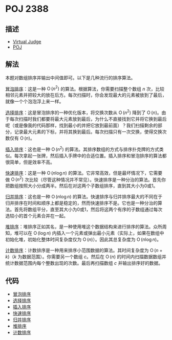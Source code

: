 # POJ 2388

## 描述

- [Virtual Judge](https://vjudge.net/problem/POJ-2388)
- [POJ](http://poj.org/problem?id=2388)

## 解法

本题对数组排序并输出中间值即可。以下是几种流行的排序算法。

[冒泡排序](POJ.2388.0.cpp)：这是一种 $\operatorname{O}(n^2)$ 的算法。根据算法，你需要扫描整个数组 $n$ 次，比较相邻元素并把较大的放在后方。每次扫描时，你会发现最大的元素被放到了最后，就像一个个泡泡浮上来一样。

[选择排序](POJ.2388.1.cpp)：这是冒泡排序的一种优化版本，将交换次数从 $\operatorname{O}(n^2)$ 降到了 $\operatorname{O}(n)$。由于每次扫描时我们都要将最大元素放到最后，为什么不直接找到它并将它换到最后呢（或是像我的代码那样，找到最小的并把它放到最前面）？我们扫描剩余的部分，记录最大元素的下标，并将其换到最后。每次扫描只有一次交换，使得交换次数仅有 $\operatorname{O}(n)$。

[插入排序](POJ.2388.2.cpp)：这也是一种 $\operatorname{O}(n^2)$ 的算法。其排序数组的方式与排序扑克牌的方式类似。每次拿起一张牌，然后插入手牌中的合适位置。插入排序和冒泡排序的算法都很简单，但是效率不高。

[快速排序](POJ.2388.3.cpp)：这是一种 $\operatorname{O}(n\log{n})$ 的算法。它非常高效，但是最坏情况下，它需要做 $\operatorname{O}(n^2)$ 次比较（尽管这种情况并不常见）。快速排序是一种分治的算法。首先你把数组按照大小分成两半。然后在对这两个子数组排序，直到其大小为0或1。

[归并排序](POJ.2388.4.cpp)：这也是一种 $\operatorname{O}(n\log{n})$ 的算法。快速排序与归并排序最大的不同在于归并排序在时间和顺序上都是稳定的，然而快速排序不是。它也是一种分治的算法。首先将数组平分，直至其大小为0或1，然后将这两个有序的子数组通过每次选较小的首个元素合并在一起。

[堆排序](POJ.2388.5.cpp)：堆排序正如其名，是一种使用堆这个数据结构来进行排序的算法。众所周知，堆可以在 $\operatorname{O}(\log{n})$ 内插入一个元素或弹出最小元素（实际上，如果在数组中初始化堆，初始化整体时间复杂度仅为 $\operatorname{O}(n)$）。因此其总复杂度为 $\operatorname{O}(n\log{n})$。

[计数排序](POJ.2388.6.cpp)：计数排序是一种用来排序小范围数据的算法。其时间复杂度为 $\operatorname{O}(n+k)$（$k$ 为数据范围）。你需要另一个数组 $c$。然后在 $\operatorname{O}(n)$ 的时间内扫描数据数组并统计数据范围内每个整数出现的次数。最后再扫描数组 $c$ 并输出排序好的数据。

## 代码

- [冒泡排序](POJ.2388.0.cpp)
- [选择排序](POJ.2388.1.cpp)
- [插入排序](POJ.2388.2.cpp)
- [快速排序](POJ.2388.3.cpp)
- [归并排序](POJ.2388.4.cpp)
- [堆排序](POJ.2388.5.cpp)
- [计数排序](POJ.2388.6.cpp)
